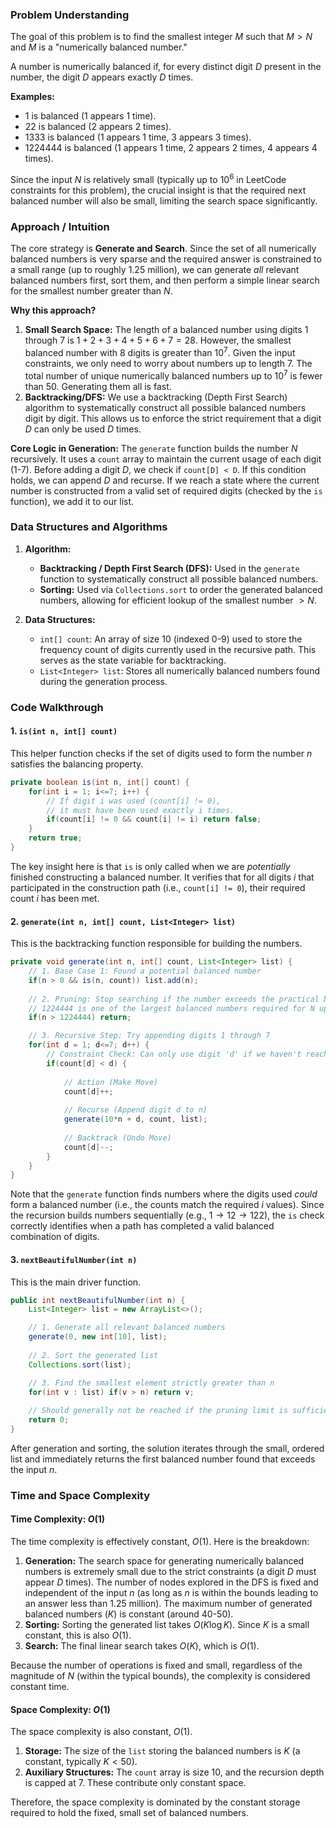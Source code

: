 ### Problem Understanding

The goal of this problem is to find the smallest integer $M$ such that $M > N$ and $M$ is a "numerically balanced number."

A number is numerically balanced if, for every distinct digit $D$ present in the number, the digit $D$ appears exactly $D$ times.

**Examples:**
*   $1$ is balanced (1 appears 1 time).
*   $22$ is balanced (2 appears 2 times).
*   $1333$ is balanced (1 appears 1 time, 3 appears 3 times).
*   $1224444$ is balanced (1 appears 1 time, 2 appears 2 times, 4 appears 4 times).

Since the input $N$ is relatively small (typically up to $10^6$ in LeetCode constraints for this problem), the crucial insight is that the required next balanced number will also be small, limiting the search space significantly.

### Approach / Intuition

The core strategy is **Generate and Search**. Since the set of all numerically balanced numbers is very sparse and the required answer is constrained to a small range (up to roughly $1.25$ million), we can generate *all* relevant balanced numbers first, sort them, and then perform a simple linear search for the smallest number greater than $N$.

**Why this approach?**
1.  **Small Search Space:** The length of a balanced number using digits 1 through 7 is $1+2+3+4+5+6+7 = 28$. However, the smallest balanced number with 8 digits is greater than $10^7$. Given the input constraints, we only need to worry about numbers up to length 7. The total number of unique numerically balanced numbers up to $10^7$ is fewer than 50. Generating them all is fast.
2.  **Backtracking/DFS:** We use a backtracking (Depth First Search) algorithm to systematically construct all possible balanced numbers digit by digit. This allows us to enforce the strict requirement that a digit $D$ can only be used $D$ times.

**Core Logic in Generation:**
The `generate` function builds the number $N$ recursively. It uses a `count` array to maintain the current usage of each digit (1-7). Before adding a digit $D$, we check if `count[D] < D`. If this condition holds, we can append $D$ and recurse. If we reach a state where the current number is constructed from a valid set of required digits (checked by the `is` function), we add it to our list.

### Data Structures and Algorithms

1.  **Algorithm:**
    *   **Backtracking / Depth First Search (DFS):** Used in the `generate` function to systematically construct all possible balanced numbers.
    *   **Sorting:** Used via `Collections.sort` to order the generated balanced numbers, allowing for efficient lookup of the smallest number $> N$.

2.  **Data Structures:**
    *   `int[] count`: An array of size 10 (indexed 0-9) used to store the frequency count of digits currently used in the recursive path. This serves as the state variable for backtracking.
    *   `List<Integer> list`: Stores all numerically balanced numbers found during the generation process.

### Code Walkthrough

#### 1. `is(int n, int[] count)`

This helper function checks if the set of digits used to form the number $n$ satisfies the balancing property.

```java
private boolean is(int n, int[] count) {
    for(int i = 1; i<=7; i++) {
        // If digit i was used (count[i] != 0), 
        // it must have been used exactly i times.
        if(count[i] != 0 && count[i] != i) return false;
    }
    return true;
}
```
The key insight here is that `is` is only called when we are *potentially* finished constructing a balanced number. It verifies that for all digits $i$ that participated in the construction path (i.e., `count[i] != 0`), their required count $i$ has been met.

#### 2. `generate(int n, int[] count, List<Integer> list)`

This is the backtracking function responsible for building the numbers.

```java
private void generate(int n, int[] count, List<Integer> list) {
    // 1. Base Case 1: Found a potential balanced number
    if(n > 0 && is(n, count)) list.add(n);
    
    // 2. Pruning: Stop searching if the number exceeds the practical boundary.
    // 1224444 is one of the largest balanced numbers required for N up to 10^6.
    if(n > 1224444) return;

    // 3. Recursive Step: Try appending digits 1 through 7
    for(int d = 1; d<=7; d++) {
        // Constraint Check: Can only use digit 'd' if we haven't reached its required count 'd'.
        if(count[d] < d) {
            
            // Action (Make Move)
            count[d]++;
            
            // Recurse (Append digit d to n)
            generate(10*n + d, count, list);
            
            // Backtrack (Undo Move)
            count[d]--;
        }
    }
}
```
Note that the `generate` function finds numbers where the digits used *could* form a balanced number (i.e., the counts match the required $i$ values). Since the recursion builds numbers sequentially (e.g., $1 \rightarrow 12 \rightarrow 122$), the `is` check correctly identifies when a path has completed a valid balanced combination of digits.

#### 3. `nextBeautifulNumber(int n)`

This is the main driver function.

```java
public int nextBeautifulNumber(int n) {
    List<Integer> list = new ArrayList<>();

    // 1. Generate all relevant balanced numbers
    generate(0, new int[10], list);
    
    // 2. Sort the generated list
    Collections.sort(list);

    // 3. Find the smallest element strictly greater than n
    for(int v : list) if(v > n) return v;
    
    // Should generally not be reached if the pruning limit is sufficient
    return 0; 
}
```
After generation and sorting, the solution iterates through the small, ordered list and immediately returns the first balanced number found that exceeds the input $n$.

### Time and Space Complexity

#### Time Complexity: $O(1)$

The time complexity is effectively constant, $O(1)$. Here is the breakdown:

1.  **Generation:** The search space for generating numerically balanced numbers is extremely small due to the strict constraints (a digit $D$ must appear $D$ times). The number of nodes explored in the DFS is fixed and independent of the input $n$ (as long as $n$ is within the bounds leading to an answer less than $1.25$ million). The maximum number of generated balanced numbers ($K$) is constant (around 40-50).
2.  **Sorting:** Sorting the generated list takes $O(K \log K)$. Since $K$ is a small constant, this is also $O(1)$.
3.  **Search:** The final linear search takes $O(K)$, which is $O(1)$.

Because the number of operations is fixed and small, regardless of the magnitude of $N$ (within the typical bounds), the complexity is considered constant time.

#### Space Complexity: $O(1)$

The space complexity is also constant, $O(1)$.

1.  **Storage:** The size of the `list` storing the balanced numbers is $K$ (a constant, typically $K < 50$).
2.  **Auxiliary Structures:** The `count` array is size 10, and the recursion depth is capped at 7. These contribute only constant space.

Therefore, the space complexity is dominated by the constant storage required to hold the fixed, small set of balanced numbers.